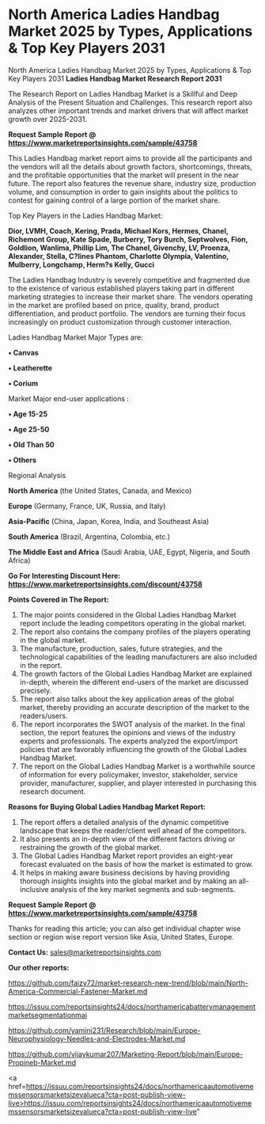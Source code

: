 # North America Ladies Handbag Market 2025 by Types, Applications & Top Key Players 2031
 North America Ladies Handbag Market 2025 by Types, Applications & Top Key Players 2031
<strong>Ladies Handbag Market Research Report 2031</strong>

The Research Report on Ladies Handbag Market is a Skillful and Deep Analysis of the Present Situation and Challenges. This research report also analyzes other important trends and market drivers that will affect market growth over 2025-2031.

<strong>Request Sample Report @ <a href=https://www.marketreportsinsights.com/sample/43758>https://www.marketreportsinsights.com/sample/43758</a></strong>

This Ladies Handbag market report aims to provide all the participants and the vendors will all the details about growth factors, shortcomings, threats, and the profitable opportunities that the market will present in the near future. The report also features the revenue share, industry size, production volume, and consumption in order to gain insights about the politics to contest for gaining control of a large portion of the market share.

Top Key Players in the Ladies Handbag Market:

<strong>Dior, LVMH, Coach, Kering, Prada, Michael Kors, Hermes, Chanel, Richemont Group, Kate Spade, Burberry, Tory Burch, Septwolves, Fion, Goldlion, Wanlima, Phillip Lim, The Chanel, Givenchy, LV, Proenza, Alexander, Stella, C?lines Phantom, Charlotte Olympia, Valentino, Mulberry, Longchamp, Herm?s Kelly, Gucci</strong>

The Ladies Handbag Industry is severely competitive and fragmented due to the existence of various established players taking part in different marketing strategies to increase their market share. The vendors operating in the market are profiled based on price, quality, brand, product differentiation, and product portfolio. The vendors are turning their focus increasingly on product customization through customer interaction.

Ladies Handbag Market Major Types are:

<strong>•  Canvas

•  Leatherette

•  Corium</strong>

Market Major end-user applications :

<strong>•  Age 15-25

•  Age 25-50

•  Old Than 50

•  Others</strong>

Regional Analysis

</u><strong><b>North America</b></strong> (the United States, Canada, and Mexico)

<strong><b>Europe </b></strong>(Germany, France, UK, Russia, and Italy)

<strong><b>Asia-Pacific</b></strong> (China, Japan, Korea, India, and Southeast Asia)

<strong><b>South America</b></strong> (Brazil, Argentina, Colombia, etc.)

<strong><b>The Middle East and Africa</b></strong> (Saudi Arabia, UAE, Egypt, Nigeria, and South Africa)

<strong>Go For Interesting Discount Here: <a href=https://www.marketreportsinsights.com/discount/43758>https://www.marketreportsinsights.com/discount/43758</a></strong>

<strong>Points Covered in The Report:</strong>
<ol>
  <li>The major points considered in the Global Ladies Handbag Market report include the leading competitors operating in the global market.</li>
  <li>The report also contains the company profiles of the players operating in the global market.</li>
  <li>The manufacture, production, sales, future strategies, and the technological capabilities of the leading manufacturers are also included in the report.</li>
  <li>The growth factors of the Global Ladies Handbag Market are explained in-depth, wherein the different end-users of the market are discussed precisely.</li>
  <li>The report also talks about the key application areas of the global market, thereby providing an accurate description of the market to the readers/users.</li>
  <li>The report incorporates the SWOT analysis of the market. In the final section, the report features the opinions and views of the industry experts and professionals. The experts analyzed the export/import policies that are favorably influencing the growth of the Global Ladies Handbag Market.</li>
  <li>The report on the Global Ladies Handbag Market is a worthwhile source of information for every policymaker, investor, stakeholder, service provider, manufacturer, supplier, and player interested in purchasing this research document.</li>
</ol>
<strong>Reasons for Buying Global Ladies Handbag Market Report:</strong>

<ol>
  <li>The report offers a detailed analysis of the dynamic competitive landscape that keeps the reader/client well ahead of the competitors.</li>
  <li>It also presents an in-depth view of the different factors driving or restraining the growth of the global market.</li>
  <li>The Global Ladies Handbag Market report provides an eight-year forecast evaluated on the basis of how the market is estimated to grow.</li>
  <li>It helps in making aware business decisions by having providing thorough insights insights into the global market and by making an all-inclusive analysis of the key market segments and sub-segments.</li>
</ol>
<strong>Request Sample Report @ <a href=https://www.marketreportsinsights.com/sample/43758>https://www.marketreportsinsights.com/sample/43758</a></strong>


Thanks for reading this article; you can also get individual chapter wise section or region wise report version like Asia, United States, Europe.

<strong>Contact Us:</strong>
sales@marketreportsinsights.com

<strong>Our other reports:</strong>

<a href=https://github.com/faizy72/market-research-new-trend/blob/main/North-America-Commercial-Fastener-Market.md>https://github.com/faizy72/market-research-new-trend/blob/main/North-America-Commercial-Fastener-Market.md</a>

<a href=https://issuu.com/reportsinsights24/docs/northamericabatterymanagementmarketsegmentationmai>https://issuu.com/reportsinsights24/docs/northamericabatterymanagementmarketsegmentationmai</a>

<a href=https://github.com/yamini231/Research/blob/main/Europe-Neurophysiology-Needles-and-Electrodes-Market.md>https://github.com/yamini231/Research/blob/main/Europe-Neurophysiology-Needles-and-Electrodes-Market.md</a>

<a href=https://github.com/vijaykumar207/Marketing-Report/blob/main/Europe-Propineb-Market.md>https://github.com/vijaykumar207/Marketing-Report/blob/main/Europe-Propineb-Market.md</a>

<a href=https://issuu.com/reportsinsights24/docs/northamericaautomotivememssensorsmarketsizevalueca?cta=post-publish-view-live>https://issuu.com/reportsinsights24/docs/northamericaautomotivememssensorsmarketsizevalueca?cta=post-publish-view-live</a>"
